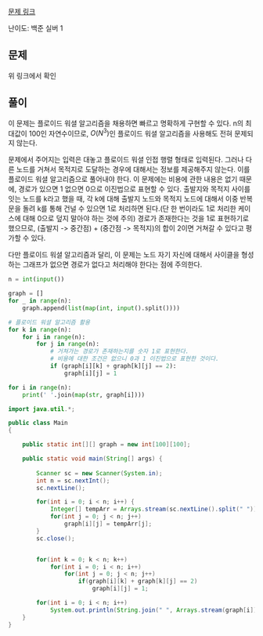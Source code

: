 [문제 링크](https://www.acmicpc.net/problem/11403)

난이도: 백준 실버 1

## 문제

위 링크에서 확인

## 풀이

이 문제는 플로이드 워셜 알고리즘을 채용하면 빠르고 명확하게 구현할 수 있다. n의 최대값이 100인 자연수이므로, $O(N^3)$인 플로이드 워셜 알고리즘을 사용해도 전혀 문제되지 않는다. 

문제에서 주어지는 입력은 대놓고 플로이드 워셜 인접 행렬 형태로 입력된다. 그러나 다른 노드를 거쳐서 목적지로 도달하는 경우에 대해서는 정보를 제공해주지 않는다. 이를 플로이드 워셜 알고리즘으로 풀어내야 한다. 이 문제에는 비용에 관한 내용은 없기 때문에, 경로가 있으면 1 없으면 0으로 이진법으로 표현할 수 있다. 출발지와 목적지 사이를 잇는 노드를 k라고 했을 때, 각 k에 대해 출발지 노드와 목적지 노드에 대해서 이중 반복문을 돌려 k를 통해 건널 수 있으면 1로 처리하면 된다.(단 한 번이라도 1로 처리한 케이스에 대해 0으로 덮지 말아야 하는 것에 주의) 경로가 존재한다는 것을 1로 표현하기로 했으므로, (출발지 -> 중간점) + (중간점 -> 목적지)의 합이 2이면 거쳐갈 수 있다고 평가할 수 있다.

다만 플로이드 워셜 알고리즘과 달리, 이 문제는 노드 자기 자신에 대해서 사이클을 형성하는 그래프가 없으면 경로가 없다고 처리해야 한다는 점에 주의한다.

```python
n = int(input())

graph = []
for _ in range(n):
    graph.append(list(map(int, input().split())))

# 플로이드 워셜 알고리즘 활용
for k in range(n):
    for i in range(n):
        for j in range(n):
            # 거쳐가는 경로가 존재하는지를 숫자 1로 표현한다.
            # 비용에 대한 조건은 없으니 0과 1 이진법으로 표현한 것이다.
            if (graph[i][k] + graph[k][j] == 2):
                graph[i][j] = 1

for i in range(n):
    print(' '.join(map(str, graph[i])))
```

```java
import java.util.*;

public class Main
{

    public static int[][] graph = new int[100][100];

	public static void main(String[] args) {
		
        Scanner sc = new Scanner(System.in);
        int n = sc.nextInt();
        sc.nextLine();

        for(int i = 0; i < n; i++) {
            Integer[] tempArr = Arrays.stream(sc.nextLine().split(" ")).map(Integer::parseInt).toArray(Integer[]::new);
            for(int j = 0; j < n; j++)
                graph[i][j] = tempArr[j];
        }               
        sc.close();


        for(int k = 0; k < n; k++)
            for(int i = 0; i < n; i++)
                for(int j = 0; j < n; j++)
                    if(graph[i][k] + graph[k][j] == 2)
                        graph[i][j] = 1;

        for(int i = 0; i < n; i++)
            System.out.println(String.join(" ", Arrays.stream(graph[i]).mapToObj(String::valueOf).limit(n).toArray(String[]::new) ));
	}
}
```
